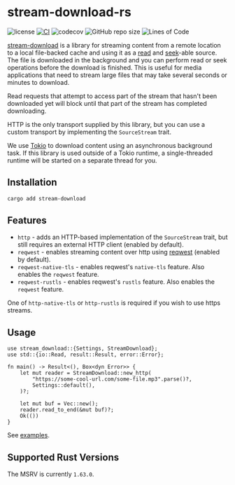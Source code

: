 # stream-download-rs

![license](https://img.shields.io/badge/License-MIT%20or%20Apache%202-green.svg)
[![CI](https://github.com/aschey/stream-download-rs/actions/workflows/test.yml/badge.svg)](https://github.com/aschey/stream-download-rs/actions/workflows/build.yml)
![codecov](https://codecov.io/gh/aschey/stream-download-rs/branch/main/graph/badge.svg?token=Wx7OgIb0qa)
![GitHub repo size](https://img.shields.io/github/repo-size/aschey/stream-download-rs)
![Lines of Code](https://aschey.tech/tokei/github/aschey/stream-download-rs)

[stream-download](https://github.com/aschey/stream-download-rs) is a library for streaming content from a remote location to a local file-backed cache and using it as a [read](https://doc.rust-lang.org/stable/std/io/trait.Read.html) and [seek](https://doc.rust-lang.org/stable/std/io/trait.Seek.html)-able source.
The file is downloaded in the background and you can perform read or seek operations before the download is finished.
This is useful for media applications that need to stream large files that may take several seconds or minutes to download.

Read requests that attempt to access part of the stream that hasn't been downloaded yet will block until that part of the stream has completed downloading.

HTTP is the only transport supplied by this library, but you can use a custom transport by implementing the `SourceStream` trait.

We use [Tokio](https://tokio.rs) to download content using an asynchronous background task. If this library is used outside of a Tokio runtime, a single-threaded runtime will be started on a separate thread for you.

## Installation

```sh
cargo add stream-download
```

## Features

- `http` - adds an HTTP-based implementation of the `SourceStream` trait, but still requires an external HTTP client (enabled by default).
- `reqwest` - enables streaming content over http using [reqwest](https://github.com/seanmonstar/reqwest) (enabled by default).
- `reqwest-native-tls` - enables reqwest's `native-tls` feature. Also enables the `reqwest` feature.
- `reqwest-rustls` - enables reqwest's `rustls` feature. Also enables the `reqwest` feature.

One of `http-native-tls` or `http-rustls` is required if you wish to use https streams.

## Usage

```rust,no_run
use stream_download::{Settings, StreamDownload};
use std::{io::Read, result::Result, error::Error};

fn main() -> Result<(), Box<dyn Error>> {
    let mut reader = StreamDownload::new_http(
        "https://some-cool-url.com/some-file.mp3".parse()?,
        Settings::default(),
    )?;

    let mut buf = Vec::new();
    reader.read_to_end(&mut buf)?;
    Ok(())
}
```

See [examples](https://github.com/aschey/stream-download-rs/tree/main/examples).

## Supported Rust Versions

The MSRV is currently `1.63.0`.
